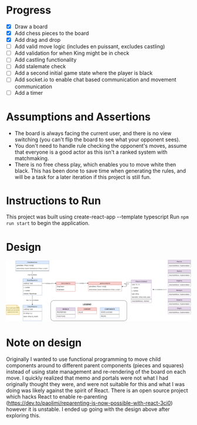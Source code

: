# Progress

- [x] Draw a board
- [x] Add chess pieces to the board
- [x] Add drag and drop
- [ ] Add valid move logic (includes en puissant, excludes castling)
- [ ] Add validation for when King might be in check
- [ ] Add castling functionality
- [ ] Add stalemate check
- [ ] Add a second initial game state where the player is black
- [ ] Add socket.io to enable chat based communication and movement communication
- [ ] Add a timer

# Assumptions and Assertions

- The board is always facing the current user, and there is no view switching (you can't flip the board to see what your opponent sees). 
- You don't need to handle rule checking the opponent's moves, assume that everyone is a good actor as this isn't a ranked system with matchmaking. 
- There is no free chess play, which enables you to move white then black. This has been done to save time when generating the rules, and will be a task for a later iteration if this project is still fun.

# Instructions to Run

This project was built using create-react-app --template typescript
Run `npm run start` to begin the application.

# Design


![](documentation/design.png)


# Note on design

Originally I wanted to use functional programming to move child components around to different parent components (pieces
and squares) instead of using state management and re-rendering of the board on each move. I quickly realized that memo
and portals were not what I had originally thought they were, and were not suitable for this and what I was doing was
likely against the spirit of React. There is an open source project which hacks React to enable
re-parenting  (https://dev.to/paolimi/reparenting-is-now-possible-with-react-3ci0) however it is unstable. I ended up going with the design above after exploring this.

